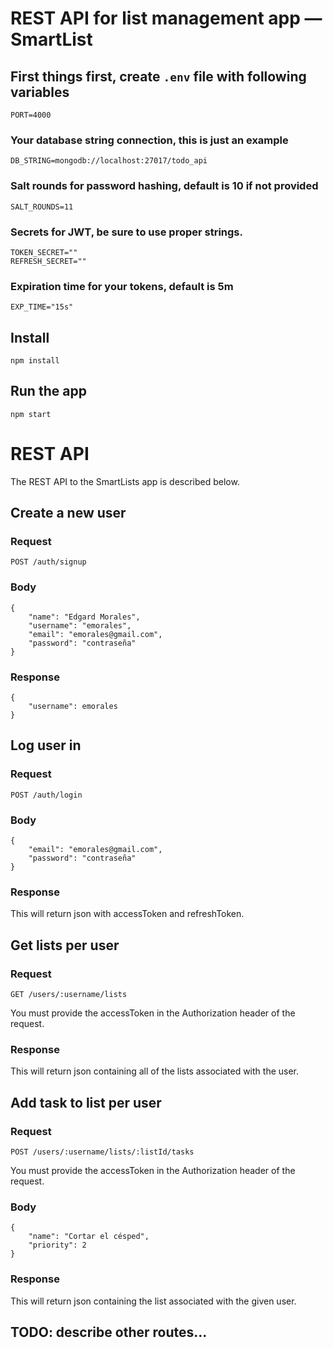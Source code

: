 # REST API for list management app — SmartList

## First things first, create `.env` file with following variables
    PORT=4000
### Your database string connection, this is just an example
    DB_STRING=mongodb://localhost:27017/todo_api
### Salt rounds for password hashing, default is 10 if not provided
    SALT_ROUNDS=11 
### Secrets for JWT, be sure to use proper strings.
    TOKEN_SECRET=""
    REFRESH_SECRET=""
### Expiration time for your tokens, default is 5m
    EXP_TIME="15s"

## Install

    npm install

## Run the app

    npm start



# REST API

The REST API to the SmartLists app is described below.

## Create a new user

### Request

`POST /auth/signup`

### Body
```
{
    "name": "Edgard Morales",
    "username": "emorales",
    "email": "emorales@gmail.com",
    "password": "contraseña"
}
```

### Response
```
{
    "username": emorales
}
```
## Log user in

### Request

`POST /auth/login`

### Body
```
{
    "email": "emorales@gmail.com",
    "password": "contraseña"
}
```

### Response
This will return json with accessToken and refreshToken. 

## Get lists per user

### Request

`GET /users/:username/lists`

You must provide the accessToken in the Authorization header of the request.

### Response
This will return json containing all of the lists associated with the user.

## Add task to list per user

### Request

`POST /users/:username/lists/:listId/tasks`

You must provide the accessToken in the Authorization header of the request.

### Body
```
{
    "name": "Cortar el césped",
    "priority": 2
}
```

### Response
This will return json containing the list associated with the given user.

## TODO: describe other routes...
